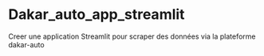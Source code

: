 # Dakar_auto_app_streamlit
Creer une application Streamlit pour scraper des données via la plateforme dakar-auto
